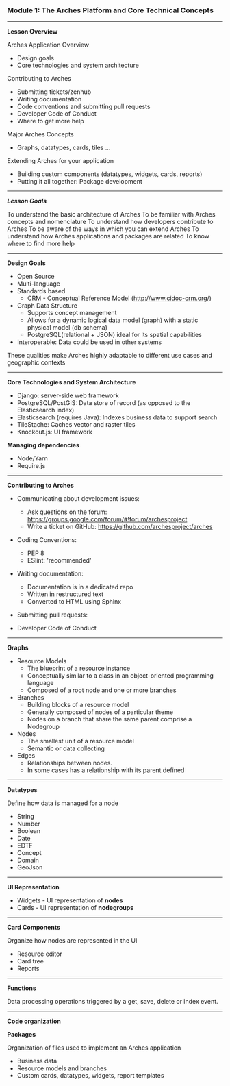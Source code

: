 ### Module 1: The Arches Platform and Core Technical Concepts

---

**Lesson Overview**

Arches Application Overview
- Design goals
- Core technologies and system architecture

Contributing to Arches
- Submitting tickets/zenhub
- Writing documentation
- Code conventions and submitting pull requests
- Developer Code of Conduct
- Where to get more help

Major Arches Concepts
- Graphs, datatypes, cards, tiles ...

Extending Arches for your application
- Building custom components (datatypes, widgets, cards, reports)
- Putting it all together: Package development

---

***Lesson Goals***

To understand the basic architecture of Arches
To be familiar with Arches concepts and nomenclature
To understand how developers contribute to Arches
To be aware of the ways in which you can extend Arches
To understand how Arches applications and packages are related
To know where to find more help

---

**Design Goals**

- Open Source
- Multi-language
- Standards based
    * CRM - Conceptual Reference Model (http://www.cidoc-crm.org/)
- Graph Data Structure
    * Supports concept management
    * Allows for a dynamic logical data model (graph) with a static physical model (db schema)
    * PostgreSQL(relational + JSON) ideal for its spatial capabilities
- Interoperable: Data could be used in other systems

These qualities make Arches highly adaptable to different use cases and geographic contexts

---

**Core Technologies and System Architecture**

- Django: server-side web framework
- PostgreSQL/PostGIS: Data store of record (as opposed to the Elasticsearch index)
- Elasticsearch (requires Java): Indexes business data to support search
- TileStache: Caches vector and raster tiles
- Knockout.js: UI framework


**Managing dependencies**
- Node/Yarn
- Require.js

---

**Contributing to Arches**

- Communicating about development issues:
    - Ask questions on the forum: https://groups.google.com/forum/#!forum/archesproject
    - Write a ticket on GitHub: https://github.com/archesproject/arches

- Coding Conventions:
    - PEP 8
    - ESlint: 'recommended'

- Writing documentation:
    - Documentation is in a dedicated repo
    - Written in restructured text
    - Converted to HTML using Sphinx

- Submitting pull requests:

- Developer Code of Conduct

---

**Graphs**

- Resource Models
    - The blueprint of a resource instance
    - Conceptually similar to a class in an object-oriented programming language
    - Composed of a root node and one or more branches
- Branches
    - Building blocks of a resource model
    - Generally composed of nodes of a particular theme
    - Nodes on a branch that share the same parent comprise a Nodegroup
- Nodes
    - The smallest unit of a resource model
    - Semantic or data collecting
- Edges
    - Relationships between nodes.
    - In some cases has a relationship with its parent defined

---

**Datatypes**

Define how data is managed for a node

- String
- Number
- Boolean
- Date
- EDTF
- Concept
- Domain
- GeoJson

---

**UI Representation**

- Widgets - UI representation of **nodes**
- Cards - UI representation of **nodegroups**

---

**Card Components**

Organize how nodes are represented in the UI
- Resource editor
- Card tree
- Reports

---

**Functions**

Data processing operations triggered by a get, save, delete or index event.

---

**Code organization**



**Packages**

Organization of files used to implement an Arches application
- Business data
- Resource models and branches
- Custom cards, datatypes, widgets, report templates
